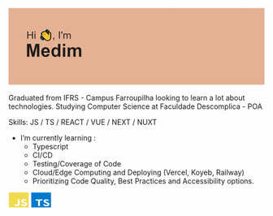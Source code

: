 ![Header](https://github.com/kadumedim/kadumedim/blob/main/header.png?raw=true) 


Graduated from IFRS - Campus Farroupilha looking to learn a lot about technologies.
Studying Computer Science at Faculdade Descomplica - POA

Skills: JS / TS / REACT / VUE / NEXT / NUXT 

- I’m currently learning : 
    * Typescript
    * CI/CD 
    * Testing/Coverage of Code
    * Cloud/Edge Computing and Deploying (Vercel, Koyeb, Railway)
    * Prioritizing Code Quality, Best Practices and Accessibility options.

<img align="center" alt="Js" height="30" width="40" src="https://raw.githubusercontent.com/devicons/devicon/master/icons/javascript/javascript-plain.svg">
<img align="center" alt="Js" height="30" width="40" src="https://raw.githubusercontent.com/devicons/devicon/master/icons/typescript/typescript-plain.svg">

